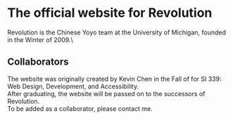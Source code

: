# The official website for Revolution
Revolution is the Chinese Yoyo team at the University of Michigan, founded in the Winter of 2009.\
## Collaborators
The website was originally created by Kevin Chen in the Fall of for SI 339: Web Design, Development, and Accessibility.\
After graduating, the website will be passed on to the successors of Revolution.\
To be added as a collaborator, please contact me.
